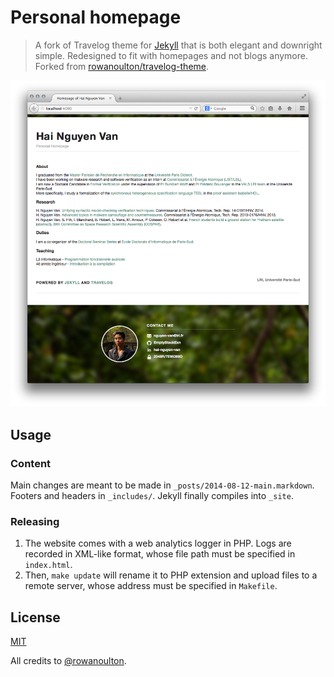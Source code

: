 Personal homepage
=============

> A fork of Travelog theme for [Jekyll](http://jekyllrb.com/) that is both elegant and downright simple. Redesigned to fit with homepages and not blogs anymore. Forked from [rowanoulton/travelog-theme](https://github.com/rowanoulton/travelog-theme).

![Screenshot of the homepage](img/screenshot.png)

Usage
------------

### Content
Main changes are meant to be made in `_posts/2014-08-12-main.markdown`. Footers and headers in `_includes/`. Jekyll finally compiles into `_site`.

### Releasing
  1. The website comes with a web analytics logger in PHP. Logs are recorded in XML-like format, whose file path must be specified in `index.html`.
  2. Then, `make update` will rename it to PHP extension and upload files to a remote server, whose address must be specified in `Makefile`.


License
------------

[MIT](https://github.com/rowanoulton/travelog-theme/blob/master/LICENSE)

All credits to [@rowanoulton](https://twitter.com/rowanoulton/).

